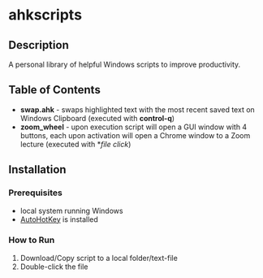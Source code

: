 # ahkscripts

## Description

A personal library of helpful Windows scripts to improve productivity.

## Table of Contents

- **swap.ahk** - swaps highlighted text with the most recent saved text on Windows Clipboard (executed with **control-q**)
- **zoom_wheel** - upon execution script will open a GUI window with 4 buttons, each upon activation will open a Chrome window to a Zoom lecture (executed with **file click*)

## Installation

### Prerequisites
- local system running Windows
- [AutoHotKey](https://www.autohotkey.com/) is installed

### How to Run
1. Download/Copy script to a local folder/text-file
2. Double-click the file
